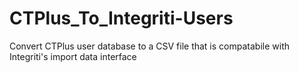 # CTPlus_To_Integriti-Users
Convert CTPlus user database to a CSV file that is compatabile with Integriti's import data interface
